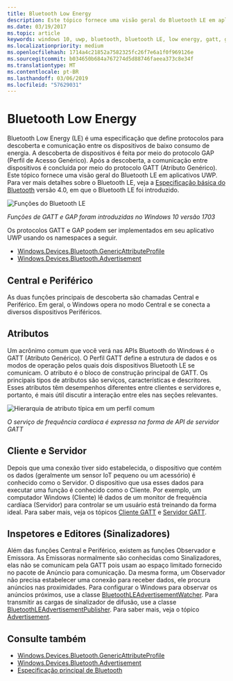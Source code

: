 ```yaml
---
title: Bluetooth Low Energy
description: Este tópico fornece uma visão geral do Bluetooth LE em aplicativos UWP.
ms.date: 03/19/2017
ms.topic: article
keywords: windows 10, uwp, bluetooth, bluetooth LE, low energy, gatt, gap, central, periférico, cliente, servidor, inspetor, editor
ms.localizationpriority: medium
ms.openlocfilehash: 1714a4c21852a7582325fc26f7e6a1f0f969126e
ms.sourcegitcommit: b034650b684a767274d5d88746faeea373c8e34f
ms.translationtype: MT
ms.contentlocale: pt-BR
ms.lasthandoff: 03/06/2019
ms.locfileid: "57629031"
---
```

# <a name="bluetooth-low-energy"></a>Bluetooth Low Energy
Bluetooth Low Energy (LE) é uma especificação que define protocolos para descoberta e comunicação entre os dispositivos de baixo consumo de energia. A descoberta de dispositivos é feita por meio do protocolo GAP (Perfil de Acesso Genérico). Após a descoberta, a comunicação entre dispositivos é concluída por meio do protocolo GATT (Atributo Genérico). Este tópico fornece uma visão geral do Bluetooth LE em aplicativos UWP. Para ver mais detalhes sobre o Bluetooth LE, veja a [Especificação básica do Bluetooth](https://www.bluetooth.com/specifications/bluetooth-core-specification) versão 4.0, em que o Bluetooth LE foi introduzido. 

![Funções do Bluetooth LE](images/gatt-roles.png)

*Funções de GATT e GAP foram introduzidas no Windows 10 versão 1703*

Os protocolos GATT e GAP podem ser implementados em seu aplicativo UWP usando os namespaces a seguir.
- [Windows.Devices.Bluetooth.GenericAttributeProfile](https://docs.microsoft.com/en-us/uwp/api/windows.devices.bluetooth.genericattributeprofile)
- [Windows.Devices.Bluetooth.Advertisement](https://docs.microsoft.com/en-us/uwp/api/windows.devices.bluetooth.genericattributeprofile)

## <a name="central-and-peripheral"></a>Central e Periférico
As duas funções principais de descoberta são chamadas Central e Periférico. Em geral, o Windows opera no modo Central e se conecta a diversos dispositivos Periféricos. 

## <a name="attributes"></a>Atributos
Um acrônimo comum que você verá nas APIs Bluetooth do Windows é o GATT (Atributo Genérico). O Perfil GATT define a estrutura de dados e os modos de operação pelos quais dois dispositivos Bluetooth LE se comunicam. O atributo é o bloco de construção principal de GATT. Os principais tipos de atributos são serviços, características e descritores. Esses atributos têm desempenhos diferentes entre clientes e servidores e, portanto, é mais útil discutir a interação entre eles nas seções relevantes. 

![Hierarquia de atributo típica em um perfil comum](images/gatt-service.png)

*O serviço de frequência cardíaca é expressa na forma de API de servidor GATT*

## <a name="client-and-server"></a>Cliente e Servidor
Depois que uma conexão tiver sido estabelecida, o dispositivo que contém os dados (geralmente um sensor IoT pequeno ou um acessório) é conhecido como o Servidor. O dispositivo que usa esses dados para executar uma função é conhecido como o Cliente. Por exemplo, um computador Windows (Cliente) lê dados de um monitor de frequência cardíaca (Servidor) para controlar se um usuário está treinando da forma ideal. Para saber mais, veja os tópicos [Cliente GATT](gatt-client.md) e [Servidor GATT](gatt-server.md).

## <a name="watchers-and-publishers-beacons"></a>Inspetores e Editores (Sinalizadores)
Além das funções Central e Periférico, existem as funções Observador e Emissora. As Emissoras normalmente são conhecidas como Sinalizadores, elas não se comunicam pela GATT pois usam ao espaço limitado fornecido no pacote de Anúncio para comunicação. Da mesma forma, um Observador não precisa estabelecer uma conexão para receber dados, ele procura anúncios nas proximidades. Para configurar o Windows para observar os anúncios próximos, use a classe [BluetoothLEAdvertisementWatcher](https://docs.microsoft.com/en-us/uwp/api/windows.devices.bluetooth.advertisement.bluetoothleadvertisementwatcher). Para transmitir as cargas de sinalizador de difusão, use a classe [BluetoothLEAdvertisementPublisher](https://docs.microsoft.com/en-us/uwp/api/windows.devices.bluetooth.advertisement.bluetoothleadvertisementpublisher). Para saber mais, veja o tópico [Advertisement](ble-beacon.md).

## <a name="see-also"></a>Consulte também
- [Windows.Devices.Bluetooth.GenericAttributeProfile](https://docs.microsoft.com/en-us/uwp/api/windows.devices.bluetooth.genericattributeprofile)
- [Windows.Devices.Bluetooth.Advertisement](https://docs.microsoft.com/en-us/uwp/api/windows.devices.bluetooth.genericattributeprofile)
- [Especificação principal de Bluetooth](https://www.bluetooth.com/specifications/bluetooth-core-specification)